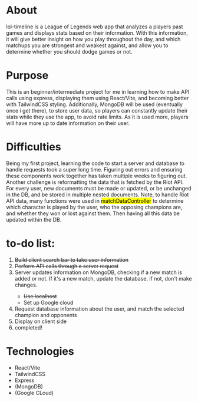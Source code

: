 <h1>About</h1>

<p>lol-timeline is a League of Legends web app that analyzes a players past games and displays stats based on their information. With this information, it will give better insight on how you play throughout the day, and which matchups you are strongest and weakest against, and allow you to determine whether you should dodge games or not.</p>

<h1>Purpose</h1>

<p>This is an beginner/intermediate project for me in learning how to make API calls using express, displaying them using React/Vite, and becoming better with TailwindCSS styling. Additionally, MongoDB will be used (eventually once i get there), to store user data, so players can constantly update their stats while they use the app, to avoid rate limits. As it is used more, players will have more up to date information on their user.</p>

<h1>Difficulties</h1>
<p>Being my first project, learning the code to start a server and database to handle requests took a super long time. Figuring out errors and ensuring these components work together has taken multiple weeks to figuring out. Another challenge is reformatting the data that is fetched by the Riot API. For every user, new documents must be made or updated, or be unchanged in the DB, and be stored in multiple nested documents. Note, to handle Riot API data, many functions were used in <mark>matchDataController</mark> to determine which character is played by the user, who the opposing champions are, and whether they won or lost against them. Then having all this data be updated within the DB.</p>


<h1>to-do list:</h1>
<ol>
  <li><s>Build client search bar to take user information</s></li>
  <li><s>Perform API calls through a server request</s></li>
  <li>Server updates information on MongoDB, checking if a new match is added or not. If it's a new match, update the database. if not, don't make changes.</li>
    <ul>
      <li><s>Use localhost</s></li>
      <li>Set up Google cloud</li>
    </ul>
  <li>Request database information about the user, and match the selected champion and opponents</li>
  <li>Display on client side</li>
  <li>completed!</li>
</ol>
<h1>Technologies</h1>
<ul>
  <li>React/Vite</li>
  <li>TailwindCSS</li>
  <li>Express</li>
  <li>(MongoDB)</li>
  <li>(Google CLoud)</li>
</ul>

